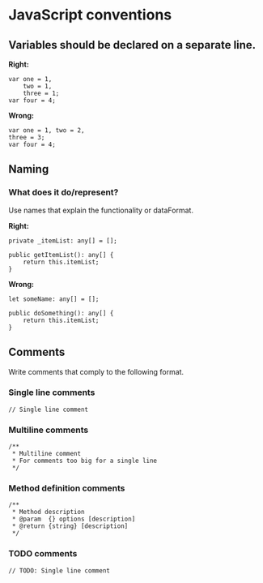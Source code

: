 # JavaScript conventions

## Variables should be declared on a separate line.

**Right:**
```
var one = 1,
	two = 1,
	three = 1;
var four = 4;
```
**Wrong:**
```
var one = 1, two = 2,
three = 3;
var four = 4;
```

## Naming

### What does it do/represent?
Use names that explain the functionality or dataFormat.

**Right:**
```
private _itemList: any[] = [];

public getItemList(): any[] {
	return this.itemList;
}
```
**Wrong:**
```
let someName: any[] = [];

public doSomething(): any[] {
	return this.itemList;
}
```

## Comments
Write comments that comply to the following format.

### Single line comments
```
// Single line comment
```

### Multiline comments
```
/**
 * Multiline comment
 * For comments too big for a single line
 */
```

### Method definition comments
```
/**
 * Method description
 * @param  {} options [description]
 * @return {string} [description]
 */
```

### TODO comments
```
// TODO: Single line comment
```
